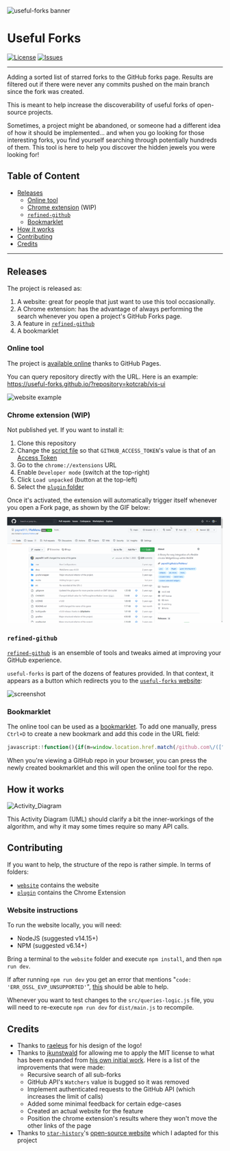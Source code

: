 ![useful-forks banner](website/assets/useful-forks-banner.png "useful-forks banner")

# Useful Forks
[![License](https://img.shields.io/badge/License-MIT-yellow.svg)](https://github.com/useful-forks/useful-forks.github.io/blob/master/LICENSE)
[![Issues](https://img.shields.io/github/issues/useful-forks/useful-forks.github.io?logo=github&color=brightgreen&label=issues%20%28help%20appreciated%29)](https://github.com/useful-forks/useful-forks.github.io/issues)

---

Adding a sorted list of starred forks to the GitHub forks page. Results are filtered out if there were never any commits pushed on the main branch since the fork was created.

This is meant to help increase the discoverability of useful forks of open-source projects.

Sometimes, a project might be abandoned, or someone had a different idea of how it should be implemented... and when you go looking for those interesting forks, you find yourself searching through potentially hundreds of them. This tool is here to help you discover the hidden jewels you were looking for!

## Table of Content
* [Releases](#releases)
  * [Online tool](#online-tool)
  * [Chrome extension](#chrome-extension-wip) (WIP)
  * [`refined-github`](#refined-github)
  * [Bookmarklet](#bookmarklet)
* [How it works](#how-it-works)
* [Contributing](#contributing)
* [Credits](#credits)

---

## Releases
The project is released as:
1. A website: great for people that just want to use this tool occasionally.
2. A Chrome extension: has the advantage of always performing the search whenever you open a project's GitHub Forks page.
3. A feature in [`refined-github`](https://github.com/sindresorhus/refined-github)
4. A bookmarklet

### Online tool
The project is [available online](https://useful-forks.github.io/) thanks to GitHub Pages.

You can query repository directly with the URL. Here is an example: https://useful-forks.github.io/?repository=kotcrab/vis-ui

![website example](media/website_demo.gif)

### Chrome extension (WIP)
Not published yet. If you want to install it:
1. Clone this repository
2. Change the [script file](plugin/useful-forks.js#L1) so that `GITHUB_ACCESS_TOKEN`'s value is that of an [Access Token](https://github.com/settings/tokens/new?description=useful-forks%20(no%20scope%20required))
3. Go to the `chrome://extensions` URL
4. Enable `Developer mode` (switch at the top-right)
5. Click `Load unpacked` (button at the top-left)
6. Select the [`plugin` folder](plugin)

Once it's activated, the extension will automatically trigger itself whenever you open a Fork page, as shown by the GIF below:

![example](media/chrome_extension_demo.gif)

### `refined-github`
[`refined-github`](https://github.com/sindresorhus/refined-github) is an ensemble of tools and tweaks aimed at improving your GitHub experience.

`useful-forks` is part of the dozens of features provided. In that context, it appears as a button which redirects you to the [`useful-forks` website](https://useful-forks.github.io/):

![screenshot](https://user-images.githubusercontent.com/38117856/107463541-542e8500-6b2c-11eb-8b25-082f344c1587.png)

### Bookmarklet

The online tool can be used as a [bookmarklet](https://en.wikipedia.org/wiki/Bookmarklet). To add one manually, press `Ctrl+D` to create a new bookmark and add this code in the URL field:

```js
javascript:!function(){if(m=window.location.href.match(/github.com\/([^\/]+)\/([^\/]+)/),m){window.open(`https://useful-forks.github.io/?repo=${m[1]}/${m[2]}`)}else window.alert("Not a GitHub repo")}();
```

When you're viewing a GitHub repo in your browser, you can press the newly created bookmarklet and this will open the online tool for the repo.

## How it works
![Activity_Diagram](media/query-diagram.png)

This Activity Diagram (UML) should clarify a bit the inner-workings of the algorithm, and why it may some times require so many API calls.

## Contributing
If you want to help, the structure of the repo is rather simple. In terms of folders:
* [`website`](/website) contains the website
* [`plugin`](/plugin) contains the Chrome Extension

### Website instructions
To run the website locally, you will need:
* NodeJS (suggested v14.15+)
* NPM (suggested v6.14+)

Bring a terminal to the ``website`` folder and execute `npm install`, and then `npm run dev`.

If after running `npm run dev` you get an error that mentions "`code: 'ERR_OSSL_EVP_UNSUPPORTED'`", [this](https://stackoverflow.com/a/69746937/9768291) should be able to help.

Whenever you want to test changes to the `src/queries-logic.js` file, you will need to re-execute `npm run dev` for `dist/main.js` to recompile.

## Credits
* Thanks to [raeleus](https://github.com/raeleus) for his design of the logo!
* Thanks to [jkunstwald](https://github.com/jkunstwald/) for allowing me to apply the MIT license to what has been expanded from [his own initial work](https://github.com/jkunstwald/useful-forks). Here is a list of the improvements that were made:
  * Recursive search of all sub-forks
  * GitHub API's `Watchers` value is bugged so it was removed
  * Implement authenticated requests to the GitHub API (which increases the limit of calls)
  * Added some minimal feedback for certain edge-cases
  * Created an actual website for the feature
  * Position the chrome extension's results where they won't move the other links of the page
* Thanks to [`star-history`](https://star-history.t9t.io/#useful-forks/useful-forks.github.io)'s [open-source website](https://github.com/bytebase/star-history/tree/c0e7aa7cc01d5bab9188fc7d2a2bac409d2915ec/website) which I adapted for this project
